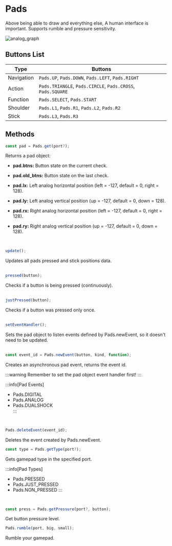# Pads

Above being able to draw and everything else, A human interface is important. Supports rumble and pressure sensitivity.

![analog_graph](https://user-images.githubusercontent.com/47725160/154816009-99d7e5da-badf-409b-9a3b-3618fd372f09.png)

## Buttons List 

| Type            | Buttons                                                     |
|-----------------|-------------------------------------------------------------|
| Navigation      | `Pads.UP`, `Pads.DOWN`, `Pads.LEFT`, `Pads.RIGHT`           |
| Action          | `Pads.TRIANGLE`, `Pads.CIRCLE`, `Pads.CROSS`, `Pads.SQUARE` |
| Function        | `Pads.SELECT`, `Pads.START`                                 |
| Shoulder        | `Pads.L1`, `Pads.R1`, `Pads.L2`, `Pads.R2`                  |
| Stick           | `Pads.L3`, `Pads.R3`                                        |


## Methods

```js
const pad = Pads.get(port?);
```

Returns a pad object:

- **pad.btns:** Button state on the current check.  


- **pad.old_btns:** Button state on the last check.  


- **pad.lx:** Left analog horizontal position (left = -127, default = 0, right = 128).  


- **pad.ly:** Left analog vertical position (up = -127, default = 0, down = 128).  


- **pad.rx:** Right analog horizontal position (left = -127, default = 0, right = 128).  


- **pad.ry:** Right analog vertical position (up = -127, default = 0, down = 128).  

<br />

```js
update();
```

Updates all pads pressed and stick positions data.  
<br />


```js
pressed(button);
```

Checks if a button is being pressed (continuously).  
<br />


```js
justPressed(button);
```

Checks if a button was pressed only once.  
<br />


```js
setEventHandler();
```

Sets the pad object to listen events defined by Pads.newEvent, so it doesn't need to be updated.  
<br />

  
```js 
const event_id = Pads.newEvent(button, kind, function);
```
Creates an asynchronous pad event, returns the event id. 

:::warning
Remember to set the pad object event handler first!
:::

:::info[Pad Events]
- Pads.DIGITAL  
- Pads.ANALOG  
- Pads.DUALSHOCK  
:::

<br />

```js
Pads.deleteEvent(event_id);
```

Deletes the event created by Pads.newEvent.
<br />


```js 
const type = Pads.getType(port?);
```

Gets gamepad type in the specified port.

:::info[Pad Types]
- Pads.PRESSED  
- Pads.JUST_PRESSED  
- Pads.NON_PRESSED
:::

<br />


```js
const press = Pads.getPressure(port?, button);
```

Get button pressure level.
<br />


```js
Pads.rumble(port, big, small);
```

Rumble your gamepad.